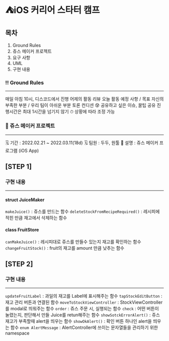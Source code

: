 
# ⛺️iOS 커리어 스타터 캠프

## 목차
1. Ground Rules
2. 쥬스 메이커 프로젝트
3. 요구 사항
4. UML
5. 구현 내용

### ‼️ Ground Rules
---
매일 아침 10시, 디스코드에서 진행
어제의 활동 리뷰
오늘 활동 예정 사항 / 목표
자신의 부족한 부분 / 우리 팀이 아쉬운 부분 토론
컨디션 😰
공유하고 싶은 이슈, 꿀팁 공유
진행시간은 최대 1시간을 넘기지 않기 ⏱
상황에 따라 조정 가능

### 🧋 쥬스 메이커 프로젝트
---
🗓 기간 : 2022.02.21 ~ 2022.03.11(18d)
🗓 팀원 : 두두, 원툴
📝 설명 : 쥬스 메이커 프로그램 (iOS App)

## [STEP 1]

### 구현 내용
---
#### struct JuiceMaker
`makeJuice()` : 쥬스를 만드는 함수
`deleteStockFromRecipeRequired()` : 레시피에 적힌 만큼 재고에서 삭제하는 함수
#### class FruitStore
`canMakeJuice()` : 레시피대로 쥬스를 만들수 있는지 재고를 확인하는 함수
`changeFruitStock()` : fruit의 재고를 amount 만큼 낮추는 함수


## [STEP 2]

### 구현 내용
---
`updateFruitLabel` : 과일의 재고를 Label에 표시해주는 함수
`tapStockEditButton` : 재고 관리 버튼과 연결된 함수
`moveToStockViewController` : StockViewController를 modal로 띄워주는 함수
`order` : 쥬스 주문 시, 실행되는 함수
`check` : 어떤 버튼이 눌렸는지, 판단해서 만들 Juice를 retun해주는 함수
`showSotckErrorAlert()` :  쥬스 재고가 부족할때 alert을 띄우는 함수
`showOkAlert()` : 확인 버튼 하나인 alert을 띄우는 함수
`enum AlertMessage` : AlertController에 쓰이는 문자열들을 관리하기 위한 namespace


